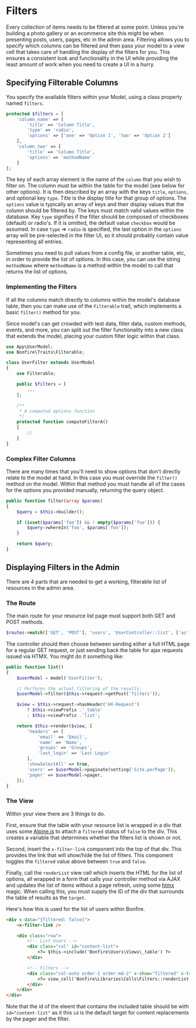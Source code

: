# Filters

Every collection of items needs to be filtered at some point. Unless you're building a photo gallery or an ecommerce
site this might be when presenting posts, users, pages, etc in the admin area. Filtering allows you to specify which
columns can be filtered and then pass your model to a view cell that takes care of handling the display of the filters
for you. This ensures a consistent look and functionality in the UI while providing the least amount of work when you
need to create a UI in a hurry.

## Specifying Filterable Columns

You specify the available filters within your Model, using a class property named `filters`.

```php
protected $filters = [
    'column_name' => [
        'title' => 'Column Title',
        'type' => 'radio',
        'options' => ['one' => 'Option 1', 'two' => 'Option 2']
    ],
    'column_two' => [
        'title' => 'Column Title',
        'options' => 'methodName'
    ]
];
```

The key of each array element is the name of the `column` that you wish to filter on. The column must be within the
table for the model (see below for other options). It is then described by an array with the keys `title`, `options`, and 
optional key `type`. 
Title is the display title for that group of options. The `options` value is typically an array of keys and their display
values that the column should be filtered by. The keys must match valid values within the database. Key `type` signifies if
the filter should be composed of checkboxes (default) or radio's. If it is omitted, the default value `checkbox` would be 
assumed. In case `type` => `radio` is specified, the last option in the `options` array will be pre-selected in the filter
UI, so it should probably contain value representing all entries.

Sometimes you need to pull values from a config file, or another table, etc, in order to provide the list of options.
In this case, you can use the string `methodName` where `methodName` is a method within the model to call
that returns the list of options.

### Implementing the Filters

If all the columns match directly to columns within the model's database table, then you can make use of the `Filterable`
trait, which implements a basic `filter()` method for you.

Since model's can get crowded with test data, filter data, custom methods, events, and more, you can split out the
filter functionality into a new class that extends the model, placing your custom filter logic within that class.

```php
use App\UserModel;
use Bonfire\Traits\Filterable;

class UserFilter extends UserModel
{
    use Filterable;

    public $filters = [
        ...
    ];

    /**
     * A computed options function
     */
    protected function computeFilterA()
    {
        //
    }
}
```

### Complex Filter Columns

There are many times that you'll need to show options that don't directly relate to the model at hand. In this case
you must override the  `filter()` method on the model. Within that method you must handle all of the cases for the
options you provided manually, returning the query object.

```php
public function filter(array $params)
{
    $query = $this->builder();

    if (isset($params['foo']) && ! empty($params['foo'])) {
        $query->whereIn('foo', $params['foo']);
    }

    return $query;
}
```

## Displaying Filters in the Admin

There are 4 parts that are needed to get a working, filterable list of resources in the admin area.

### The Route

The main route for your resource list page must support both GET and POST methods.

```php
$routes->match(['GET', 'POST'], 'users', 'UserController::list', ['as' => 'user-list']);
```

The controller should then choose between sending either a full HTML page for a regular GET request, 
or just sending back the table for ajax requests issued via HTMX. You might do it something like:

```php
public function list()
{
    $userModel = model('UserFilter');

    // Performs the actual filtering of the results.
    $userModel->filter($this->request->getPost('filters'));

    $view = $this->request->hasHeader('HX-Request')
        ? $this->viewPrefix .'_table'
        : $this->viewPrefix .'list';

    return $this->render($view, [
        'headers' => [
            'email' => 'Email',
            'name' => 'Name',
            'groups' => 'Groups',
            'last_login' => 'Last Login'
        ],
        'showSelectAll' => true,
        'users' => $userModel->paginate(setting('Site.perPage')),
        'pager' => $userModel->pager,
    ]);
}
```

### The View

Within your view there are 3 things to do.

First, ensure that the table with your resource list is wrapped in a div that uses some [Alpine.js](https://alpinejs.dev/)
to attach a `filtered` status of `false` to the div. This creates a variable that determines whether the filters list
is shown or not.

Second, insert the `x-filter-link` component into the top of that div. This provides the link that will show/hide the
list of filters. This component toggles the `filtered` value above between `true` and `false`.

Finally, call the `renderList` view cell which inserts the HTML for the list of options, all wrapped in a form
that calls your controller method via AJAX and updates the list of items without a page refresh, using some
[htmx](https://htmx.org/) magic. When calling this, you must supply the ID of the div that surrounds the table of
results as the `target`.

Here's how this is used for the list of users within Bonfire.

```html
<div x-data="{filtered: false}">
    <x-filter-link />

    <div class="row">
        <!-- List Users -->
        <div class="col" id="content-list">
            <?= $this->include('Bonfire\Users\Views\_table') ?>
        </div>

        <!-- Filters -->
        <div class="col-auto order-1 order-md-2" x-show="filtered" x-transition.duration.240ms>
            <?= view_cell('Bonfire\Libraries\Cells\Filters::renderList 'model=UserFilter target=#content-list') ?>
        </div>
    </div>
</div>
```

Note that the id of the eleent that contains the included table should be with `id="content-list"` as it this `id` is
the default target for content replacements by the pager and the filter.
